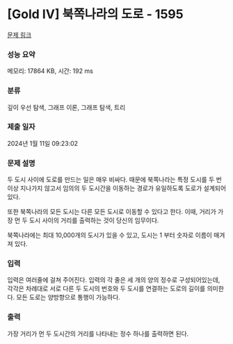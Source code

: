 # [Gold IV] 북쪽나라의 도로 - 1595 

[문제 링크](https://www.acmicpc.net/problem/1595) 

### 성능 요약

메모리: 17864 KB, 시간: 192 ms

### 분류

깊이 우선 탐색, 그래프 이론, 그래프 탐색, 트리

### 제출 일자

2024년 1월 11일 09:23:02

### 문제 설명

<p>두 도시 사이에 도로를 만드는 일은 매우 비싸다. 때문에 북쪽나라는 특정 도시를 두 번 이상 지나가지 않고서 임의의 두 도시간을 이동하는 경로가 유일하도록 도로가 설계되어 있다.</p>

<p>또한 북쪽나라의 모든 도시는 다른 모든 도시로 이동할 수 있다고 한다. 이때, 거리가 가장 먼 두 도시 사이의 거리를 출력하는 것이 당신의 임무이다.</p>

<p>북쪽나라에는 최대 10,000개의 도시가 있을 수 있고, 도시는 1 부터 숫자로 이름이 매겨져 있다.</p>

### 입력 

 <p>입력은 여러줄에 걸쳐 주어진다. 입력의 각 줄은 세 개의 양의 정수로 구성되어있는데, 각각은 차례대로 서로 다른 두 도시의 번호와 두 도시를 연결하는 도로의 길이를 의미한다. 모든 도로는 양방향으로 통행이 가능하다.</p>

### 출력 

 <p>가장 거리가 먼 두 도시간의 거리를 나타내는 정수 하나를 출력하면 된다.</p>

